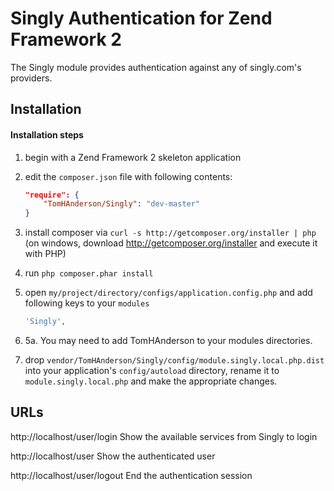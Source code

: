 Singly Authentication for Zend Framework 2 
==========================================

The Singly module provides authentication against any of singly.com's 
providers.  

Installation
------------
#### Installation steps
  1. begin with a Zend Framework 2 skeleton application
  2. edit the `composer.json` file with following contents:

     ```json
     "require": {
         "TomHAnderson/Singly": "dev-master"
     }
     ```
  3. install composer via `curl -s http://getcomposer.org/installer | php` (on windows, download
     http://getcomposer.org/installer and execute it with PHP)
  4. run `php composer.phar install`
  5. open `my/project/directory/configs/application.config.php` and add following keys to your `modules`

     ```php
     'Singly',
     ```
  5. 5a. You may need to add TomHAnderson to your modules directories.

  6. drop `vendor/TomHAnderson/Singly/config/module.singly.local.php.dist` into your application's
     `config/autoload` directory, rename it to `module.singly.local.php` and make the appropriate changes.


URLs
-----
http://localhost/user/login
Show the available services from Singly to login

http://localhost/user 
Show the authenticated user

http://localhost/user/logout
End the authentication session
